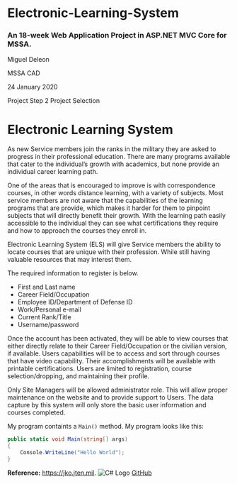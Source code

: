 # Electronic-Learning-System
### An 18-week Web Application Project in ASP.NET MVC Core for MSSA.



Miguel Deleon

MSSA CAD

24 January 2020

Project Step 2
Project Selection

# Electronic Learning System

As new Service members join the ranks in the military they are asked to progress in their professional education. 
There are many programs available that cater to the individual’s growth with academics, but none provide an individual career learning path. 

One of the areas that is encouraged to improve is with correspondence courses, in other words distance learning, with a variety of subjects. 
Most service members are not aware that the capabilities of the learning programs that are provide, which makes it harder for them to pinpoint subjects that will directly benefit their growth. 
With the learning path easily accessible to the individual they can see what certifications they require and how to approach the courses they enroll in.

Electronic Learning System (ELS) will give Service members the ability to locate courses that are unique with their profession. 
While still having valuable resources that may interest them.

The required information to register is below. 
+	First and Last name
+	Career Field/Occupation
+	Employee ID/Department of Defense ID
+	Work/Personal e-mail
+	Current Rank/Title
+	Username/password

Once the account has been activated, they will be able to view courses that either directly relate to their Career Field/Occupation or the civilian version, if available. 
Users capabilities will be to access and sort through courses that have video capability. 
Their accomplishments will be available with printable certifications. Users are limited to registration, course selection/dropping, and maintaining their profile.

Only Site Managers will be allowed administrator role. 
This will allow proper maintenance on the website and to provide support to Users.
The data capture by this system will only store the basic user information and courses completed.

My program containts a `Main()` method.
My program looks like this:

~~~cs
public static void Main(string[] args)
{
    Console.WriteLine("Hello World");
}
~~~

**Reference:** https://jko.jten.mil.
![C# Logo](https://i.pinimg.com/736x/e8/46/0f/e8460f0d8b9df01e9460bfd1ade0e8c8.jpg)
[GitHub](http://github.com)
